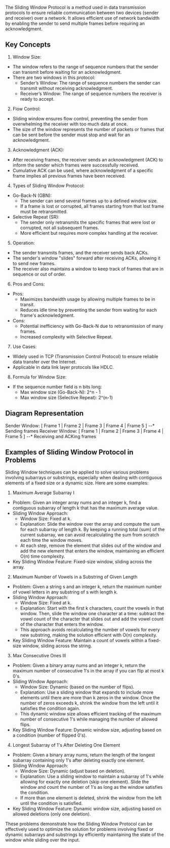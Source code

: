The Sliding Window Protocol is a method used in data transmission protocols to ensure reliable communication between two devices (sender and receiver) over a network. It allows efficient use of network bandwidth by enabling the sender to send multiple frames before requiring an acknowledgment.

## Key Concepts

1. Window Size:
* The window refers to the range of sequence numbers that the sender can transmit before waiting for an acknowledgment.
* There are two windows in this protocol:
  * Sender’s Window: The range of sequence numbers the sender can transmit without receiving acknowledgment.
  * Receiver’s Window: The range of sequence numbers the receiver is ready to accept.

2. Flow Control:
* Sliding window ensures flow control, preventing the sender from overwhelming the receiver with too much data at once.
* The size of the window represents the number of packets or frames that can be sent before the sender must stop and wait for an acknowledgment.

3. Acknowledgment (ACK):
* After receiving frames, the receiver sends an acknowledgment (ACK) to inform the sender which frames were successfully received.
* Cumulative ACK can be used, where acknowledgment of a specific frame implies all previous frames have been received.

4. Types of Sliding Window Protocol:
* Go-Back-N (GBN):
  * The sender can send several frames up to a defined window size.
  * If a frame is lost or corrupted, all frames starting from that lost frame must be retransmitted.
* Selective Repeat (SR):
  * The sender only retransmits the specific frames that were lost or corrupted, not all subsequent frames.
  * More efficient but requires more complex handling at the receiver.

5. Operation:
* The sender transmits frames, and the receiver sends back ACKs.
* The sender's window "slides" forward after receiving ACKs, allowing it to send new frames.
* The receiver also maintains a window to keep track of frames that are in sequence or out of order.

6. Pros and Cons:
* Pros:
  * Maximizes bandwidth usage by allowing multiple frames to be in transit.
  * Reduces idle time by preventing the sender from waiting for each frame's acknowledgment.
* Cons:
  * Potential inefficiency with Go-Back-N due to retransmission of many frames.
  * Increased complexity with Selective Repeat.

7. Use Cases:
* Widely used in TCP (Transmission Control Protocol) to ensure reliable data transfer over the Internet.
* Applicable in data link layer protocols like HDLC.

8. Formula for Window Size:
* If the sequence number field is n bits long:
  * Max window size (Go-Back-N): 2^n - 1
  * Max window size (Selective Repeat): 2^(n-1)

## Diagram Representation
Sender Window:   [ Frame 1 | Frame 2 | Frame 3 | Frame 4 | Frame 5 ] --* Sending frames
Receiver Window: [ Frame 1 | Frame 2 | Frame 3 | Frame 4 | Frame 5 ] --* Receiving and ACKing frames

## Examples of Sliding Window Protocol in Problems
Sliding Window techniques can be applied to solve various problems involving subarrays or substrings, especially when dealing with contiguous elements of a fixed size or a dynamic size. Here are some examples:

1. Maximum Average Subarray I

* Problem: Given an integer array nums and an integer k, find a contiguous subarray of length k that has the maximum average value.
* Sliding Window Approach:
  * Window Size: Fixed at k.
  * Explanation: Slide the window over the array and compute the sum for each subarray of length k. By keeping a running total (sum) of the current subarray, we can avoid recalculating the sum from scratch each time the window moves.
  * At each step, remove the element that slides out of the window and add the new element that enters the window, maintaining an efficient O(n) time complexity.
* Key Sliding Window Feature: Fixed-size window, sliding across the array.

2. Maximum Number of Vowels in a Substring of Given Length

* Problem: Given a string s and an integer k, return the maximum number of vowel letters in any substring of s with length k.
* Sliding Window Approach:
  * Window Size: Fixed at k.
  * Explanation: Start with the first k characters, count the vowels in that window. Then, slide the window one character at a time: subtract the vowel count of the character that slides out and add the vowel count of the character that enters the window.
  * This approach avoids recalculating the number of vowels for every new substring, making the solution efficient with O(n) complexity.
* Key Sliding Window Feature: Maintain a count of vowels within a fixed-size window, sliding across the string.

3. Max Consecutive Ones III

* Problem: Given a binary array nums and an integer k, return the maximum number of consecutive 1's in the array if you can flip at most k 0's.
* Sliding Window Approach:
  * Window Size: Dynamic (based on the number of flips).
  * Explanation: Use a sliding window that expands to include more elements until there are more than k zeros in the window. Once the number of zeros exceeds k, shrink the window from the left until it satisfies the condition again.
  * This dynamic window size allows efficient tracking of the maximum number of consecutive 1's while managing the number of allowed flips.
* Key Sliding Window Feature: Dynamic window size, adjusting based on a condition (number of flipped 0's).

4. Longest Subarray of 1's After Deleting One Element

* Problem: Given a binary array nums, return the length of the longest subarray containing only 1's after deleting exactly one element.
* Sliding Window Approach:
  * Window Size: Dynamic (adjust based on deletion).
  * Explanation: Use a sliding window to maintain a subarray of 1's while allowing for exactly one deletion (skip one element). Slide the window and count the number of 1's as long as the window satisfies the condition.
  * If more than one element is deleted, shrink the window from the left until the condition is satisfied.
* Key Sliding Window Feature: Dynamic window size, adjusting based on allowed deletions (only one deletion).

These problems demonstrate how the Sliding Window Protocol can be effectively used to optimize the solution for problems involving fixed or dynamic subarrays and substrings by efficiently maintaining the state of the window while sliding over the input.
